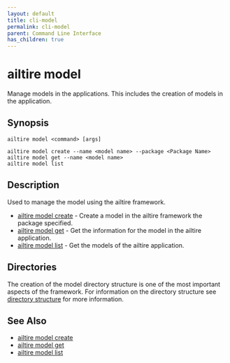 ```yaml
---
layout: default 
title: cli-model
permalink: cli-model
parent: Command Line Interface
has_children: true
---
```


# ailtire model

Manage models in the applications. This includes the creation of models in the application.

## Synopsis

```shell
ailtire model <command> [args]

ailtire model create --name <model name> --package <Package Name>
ailtire model get --name <model name>
ailtire model list
```

## Description

Used to manage the model using the ailtire framework. 

* [ailtire model create](cli-model-create) - Create a model in the ailtire framework the package specified.
* [ailtire model get](cli-model-get) - Get the information for the model in the ailtire application.
* [ailtire model list](cli-model-list) - Get the models of the ailtire application.

## Directories

The creation of the model directory structure is one of the most important aspects of the framework. For
information on the directory structure see [directory structure](directory) for more information.

## See Also

* [ailtire model create](cli-model-create)
* [ailtire model get](cli-model-get)
* [ailtire model list](cli-model-list)
